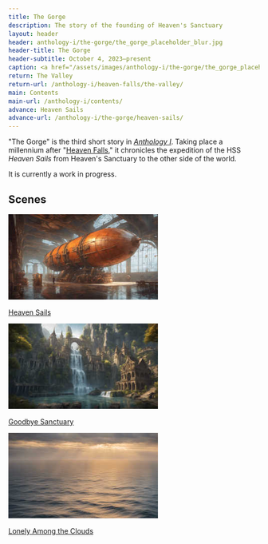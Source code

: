 ```yaml
---
title: The Gorge
description: The story of the founding of Heaven's Sanctuary
layout: header
header: anthology-i/the-gorge/the_gorge_placeholder_blur.jpg
header-title: The Gorge
header-subtitle: October 4, 2023–present
caption: <a href="/assets/images/anthology-i/the-gorge/the_gorge_placeholder.jpg" target="_blank">A.I. placeholder artwork</a> generated using <a href="https://creator.nightcafe.studio/creation/s4qK7NOZ5nVk1PMPJJDG" target="_blank">NightCafe Stable Diffusion v1.5 ⧉</a> — <a href="https://creativecommons.org/publicdomain/zero/1.0/" target="_blank">CC0 1.0 ⧉</a>
return: The Valley
return-url: /anthology-i/heaven-falls/the-valley/
main: Contents
main-url: /anthology-i/contents/
advance: Heaven Sails
advance-url: /anthology-i/the-gorge/heaven-sails/
---
```


"The Gorge" is the third short story in <a href="/anthology-i/">*Anthology I*</a>. Taking place a millennium after "<a href="/anthology-i/heaven-falls/">Heaven Falls</a>," it chronicles the expedition of the HSS <i>Heaven Sails</i> from Heaven's Sanctuary to the other side of the world.

It is currently a work in progress.

## Scenes
<div markdown=0>
    <a class="feature option cropped" href="/anthology-i/the-gorge/heaven-sails/">
        <img src="/assets/images/anthology-i/the-gorge/heaven_sails_placeholder_small.jpg" alt="Heaven Sails placeholder artwork">
        <div><p>Heaven Sails</p></div>
    </a>
    <a class="feature option cropped" href="/anthology-i/the-gorge/goodbye-sanctuary/">
        <img src="/assets/images/anthology-i/the-gorge/goodbye_sanctuary_placeholder_small.jpg" alt="Goodbye Sanctuary placeholder artwork">
        <div><p>Goodbye Sanctuary</p></div>
    </a>
    <a class="feature option cropped" href="/anthology-i/the-gorge/lonely-among-the-clouds/">
        <img src="/assets/images/anthology-i/the-gorge/lonely_among_the_clouds_placeholder_small.jpg" alt="Lonely Among the Clouds placeholder artwork">
        <div><p>Lonely Among the Clouds</p></div>
    </a>
</div>